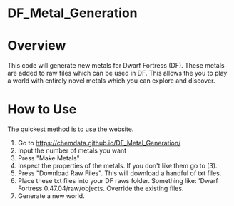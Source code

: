 # DF_Metal_Generation

# Overview
This code will generate new metals for Dwarf Fortress (DF). These metals are added to raw files which can be used in DF. This allows the you to play a world with entirely novel metals which you can explore and discover.

# How to Use
The quickest method is to use the website.

1) Go to https://chemdata.github.io/DF_Metal_Generation/
2) Input the number of metals you want
3) Press "Make Metals"
4) Inspect the properties of the metals. If you don't like them go to (3).
5) Press "Download Raw Files". This will download a handful of txt files.
6) Place these txt files into your DF raws folder. Something like: 'Dwarf Fortress 0.47.04/raw/objects. Override the existing files.
7) Generate a new world.
